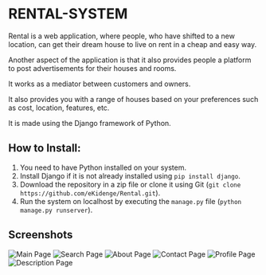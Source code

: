 # RENTAL-SYSTEM

Rental is a web application, where people, who have shifted to a new location, can get their dream house to live on rent in a cheap and easy way.

Another aspect of the application is that it also provides people a platform to post advertisements for their houses and rooms.

It works as a mediator between customers and owners.

It also provides you with a range of houses based on your preferences such as cost, location, features, etc.

It is made using the Django framework of Python.

## How to Install:

1. You need to have Python installed on your system.
2. Install Django if it is not already installed using `pip install django`.
3. Download the repository in a zip file or clone it using Git (`git clone https://github.com/eKidenge/Rental.git`).
4. Run the system on localhost by executing the `manage.py` file (`python manage.py runserver`).

## Screenshots

![Main Page](https://github.com/eKidenge/Rental/blob/master/images/main.png)
![Search Page](https://github.com/eKidenge/Rental/blob/master/images/search.png)
![About Page](https://github.com/eKidenge/Rental/blob/master/images/about.png)
![Contact Page](https://github.com/eKidenge/Rental/blob/master/images/contact.png)
![Profile Page](https://github.com/eKidenge/Rental/blob/master/images/profile.png)
![Description Page](https://github.com/eKidenge/Rental/blob/master/images/desc.png)
